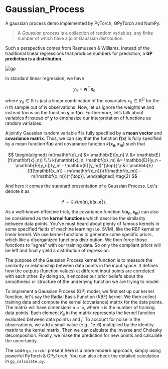 # Gaussian_Process
A gaussian process demo implemented by PyTorch, GPyTorch and NumPy.

> A *Gaussian process* is a collection of random variables, any finite number of which have a joint Gaussian distribution.

Such a perspective comes from Rasmussen & Williams. Instead of the traditional linear regressions that produce numbers for prediction, a **GP prediction is a distribution**.

![gp](https://s2.loli.net/2022/08/15/D91UHsu7MLvAdBk.png)

In standard linear regression, we have

$$
y_n = \mathbf{w}^{\top} \mathbf{x}_n \tag{1}
$$

where $y_{n}∈\mathbb{R}$ is just a linear combination of the covariates $x_{n}∈\mathbb{R}^D$ for the $n$ th sample out of $N$ observations. Now, let us ignore the weights $\mathbf{w}$ and instead focus on the function $\mathbf{y}=\mathbf{f}(\mathbf{x})$. Furthermore, let’s talk about variables $\mathbf{f}$ instead of $\mathbf{y}$ to emphasize our interpretation of functions as random variables. 

A jointly Gaussian random variable $\mathbf{f}$ is fully specified by a **mean vector** and **covariance matrix**. Thus, we can say that the function $\mathbf{f}(\mathbf{x})$ is fully specified by a mean function $\mathbf{f}(\mathbf{x})$ and covariance function $k(\mathbf{x_n},\mathbf{x_m})$ such that

$$
\begin{aligned}
m(\mathbf{x}_n)
&= \mathbb{E}[y_n]
\\
&= \mathbb{E}[f(\mathbf{x}_n)]
\\
\\
k(\mathbf{x}_n, \mathbf{x}_m)
&= \mathbb{E}[(y_n - \mathbb{E}[y_n])(y_m - \mathbb{E}[y_m])^{\top}]
\\
&= \mathbb{E}[(f(\mathbf{x_n}) - m(\mathbf{x_n}))(f(\mathbf{x_m}) - m(\mathbf{x_m}))^{\top}].
\end{aligned} \tag{2}
$$

And here it comes the standard presentation of a Gaussian Process. Let's denote it as

$$
\mathbf{f} \sim \mathcal{GP}(m(\mathbf{x}), k(\mathbf{x}, \mathbf{x}^{\prime})). \tag{3}
$$

As a well-known effective trick, the covariance function $k(\mathbf{x_n},\mathbf{x_m})$ can also be considered as the **kernel functions** which describe the similarity between data points. You've must heard about plenty of famous kernels in some specified fields of machine learning (i.e. SVM), like the RBF kernel or linear kernel. We use kernel functions to generate some specific priors, which like a disorganized functions distribution. We then force those functions to "agree" with our training data. So only the compliant priors will be left and finally yield a distribution of regression.

The purpose of the Gaussian Process kernel function is to measure the similarity or relationship between data points in the input space. It defines how the outputs (function values) at different input points are correlated with each other. By doing so, it encodes our prior beliefs about the smoothness or structure of the underlying function we are trying to model.

To implement a Gaussian Process (GP) model, we first set up our kernel function, let's say the Radial Basis Function (RBF) kernel. We then collect training data and compute the kernel (covariance) matrix for the data points. The matrix will have dimensions `n x n`, where `n` is the number of training data points. Each element $K_{ij}$ in the matrix represents the kernel function evaluated between data points $i$ and $j$. To account for noise in the observations, we add a small value (e.g., 1e-6) multiplied by the identity matrix to the kernel matrix. Then we can calculate the inverse and Cholesky decomposition. Finally, we make the prediction for new points and calculate the uncertainty.

The code `gp_torch` I present here is a more modern approach, simply using powerful PyTorch & GPyTorch. You can also check the detailed calculation in `gp_calculate.py`.
